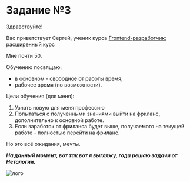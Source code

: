 # Задание №3

Здравствуйте!

Вас приветствует Сергей, ученик курса 
[Frontend-разработчик: расширенный курс](https://netology.ru/profile/program/fe-78)

Мне почти 50.

Обучению посвящаю:
* в основном - свободное от работы время;
* рабочее время (по возможности).

Цели обучения (для меня):
1. Узнать новую для меня профессию
2. Попытаться с полученными знаниями выйти на фриланс, дополнительно к основной работе.
3. Если заработок от фриланса будет выше, получаемого на текущей работе - полностью перейти на фриланс.

Но это всё ожидания, мечты.

_**На данный момент, вот так вот я выгляжу, года решаю задачи от Нетологии.**_

![лого](https://github.com/user-attachments/assets/a1557eec-0a10-4e86-8df3-badc0446c263)